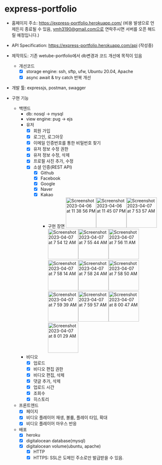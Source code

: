 # express-portfolio

- 홈페이지 주소: <https://express-portfolio.herokuapp.com/> (비용 발생으로 언제든지 종료될 수 있음, ymh3190@gmail.com으로 연락주시면 서버를 오픈 해드릴 예정입니다.)
- API Specification: <https://express-portfolio.herokuapp.com/api> (작성중)

- 제작의도: 기존 wetube-portfolio에서 db변경과 코드 개선에 목적이 있음
  - 개선코드
    - [x] storage engine: ssh, sftp, ufw, Ubuntu 20.04, Apache
    - [x] async await & try catch 반복 개선

- 개발 툴: expressjs, postman, swagger

- 구현 기능
  - 백엔드
    - db: nosql -> mysql
    - view engine: pug -> ejs
    - 유저
      - [x] 회원 가입
      - [x] 로그인, 로그아웃
      - [x] 이메일 인증번호를 통한 비밀번호 찾기
      - [x] 유저 정보 수정 권한
      - [x] 유저 정보 수정, 삭제
      - [x] 프로필 사진 추가, 수정
      - [x] 소셜 인증(REST API)
        - [x] Github
        - [x] Facebook
        - [x] Google
        - [x] Naver
        - [x] Kakao
          - 구현 장면
            <img width="100" alt="Screenshot 2023-04-06 at 11 38 56 PM" src="https://user-images.githubusercontent.com/59950687/230509155-8b04715e-eb16-4ed3-b771-bf36b3faded4.png"><img width="100" alt="Screenshot 2023-04-06 at 11 45 07 PM" src="https://user-images.githubusercontent.com/59950687/230509162-f8689ce3-4c48-43ec-9c69-0d7053ca772d.png"><img width="100" alt="Screenshot 2023-04-07 at 7 53 57 AM" src="https://user-images.githubusercontent.com/59950687/230509166-9250ba5a-0488-469f-9b42-99b83bc3a362.png"><img width="100" alt="Screenshot 2023-04-07 at 7 54 12 AM" src="https://user-images.githubusercontent.com/59950687/230509168-9d4b5041-23c7-44cf-8ece-0fa4596fe54f.png"><img width="100" alt="Screenshot 2023-04-07 at 7 55 44 AM" src="https://user-images.githubusercontent.com/59950687/230509171-c84aaeea-c1ba-4f15-96f4-bfd459d3ca1e.png"><img width="100" alt="Screenshot 2023-04-07 at 7 56 11 AM" src="https://user-images.githubusercontent.com/59950687/230509173-0b23759d-d956-4adc-82a5-7bfb3ff1c593.png"><img width="100" alt="Screenshot 2023-04-07 at 7 58 14 AM" src="https://user-images.githubusercontent.com/59950687/230509179-b69edee9-1ba8-4302-8485-97e69382cf7c.png"><img width="100" alt="Screenshot 2023-04-07 at 7 58 24 AM" src="https://user-images.githubusercontent.com/59950687/230509182-2a706f76-2333-4b40-890c-33d0de5a375b.png"><img width="100" alt="Screenshot 2023-04-07 at 7 58 50 AM" src="https://user-images.githubusercontent.com/59950687/230509183-23c53b23-9422-4255-8f62-f8bc17f9e2ea.png"><img width="100" alt="Screenshot 2023-04-07 at 7 59 39 AM" src="https://user-images.githubusercontent.com/59950687/230509185-bf9eba7b-51e3-4a3e-89a6-5688195215f3.png"><img width="100" alt="Screenshot 2023-04-07 at 7 59 57 AM" src="https://user-images.githubusercontent.com/59950687/230509189-4d9a1aae-80df-4fc5-8ac1-2b4160f4d746.png"><img width="100" alt="Screenshot 2023-04-07 at 8 00 47 AM" src="https://user-images.githubusercontent.com/59950687/230509191-b2cb9bee-a861-43f2-a626-9dfa760531e1.png"><img width="100" alt="Screenshot 2023-04-07 at 8 01 29 AM" src="https://user-images.githubusercontent.com/59950687/230509193-8ec129f4-7b3d-48e0-9244-edd83b4938cd.png">

    - 비디오
      - [x] 업로드
      - [x] 비디오 편집 권한
      - [x] 비디오 편집, 삭제
      - [x] 댓글 추가, 삭제
      - [x] 업로드 시간
      - [x] 조회수
      - [x] 히스토리

  - 프론트엔드
    - [x] 페이지
    - [x] 비디오 플레이어 재생, 볼륨, 플레이 타임, 확대
    - [x] 비디오 플레이어 마우스 반응

  - 배포
    - [x] heroku
    - [x] digitalocean database(mysql)
    - [x] digitalocean volume(ubuntu, apache)
      - [x] HTTP
      - [x] HTTPS: SSL은 도메인 주소로만 발급받을 수 있음.
